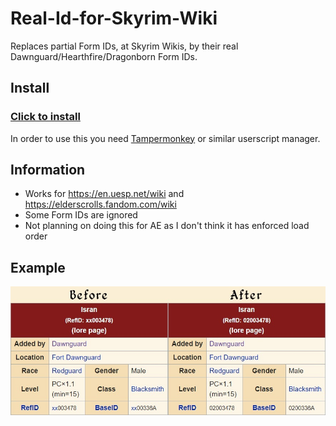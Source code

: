 # Real-Id-for-Skyrim-Wiki
Replaces partial Form IDs, at Skyrim Wikis, by their real Dawnguard/Hearthfire/Dragonborn Form IDs.
## Install
### [Click to install](https://raw.githubusercontent.com/itsHel/Real-Id-for-Skyrim-Wiki-Userscript/main/Real-Id-for-Skyrim-Wiki.user.js)
In order to use this you need [Tampermonkey](https://chrome.google.com/webstore/detail/tampermonkey/dhdgffkkebhmkfjojejmpbldmpobfkfo) or similar userscript manager.
## Information
- Works for https://en.uesp.net/wiki and https://elderscrolls.fandom.com/wiki
- Some Form IDs are ignored
- Not planning on doing this for AE as I don't think it has enforced load order  
## Example
![Before/After](/comparsion.jpg)

